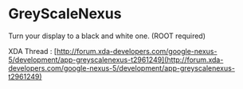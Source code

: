 GreyScaleNexus
==============

Turn your display to a black and white one. (ROOT required)

XDA Thread : [http://forum.xda-developers.com/google-nexus-5/development/app-greyscalenexus-t2961249](http://forum.xda-developers.com/google-nexus-5/development/app-greyscalenexus-t2961249)
